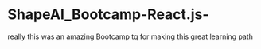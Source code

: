 # ShapeAI_Bootcamp-React.js-
really this was an amazing Bootcamp tq for making this great learning path
